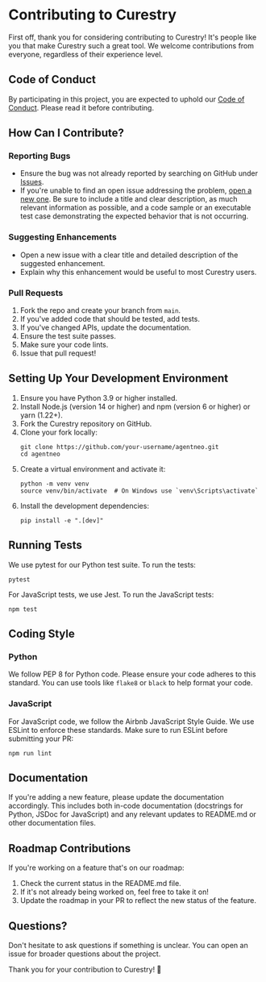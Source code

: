 # Contributing to Curestry

First off, thank you for considering contributing to Curestry! It's people like you that make Curestry such a great tool. We welcome contributions from everyone, regardless of their experience level.

## Code of Conduct

By participating in this project, you are expected to uphold our [Code of Conduct](CODE_OF_CONDUCT.md). Please read it before contributing.

## How Can I Contribute?

### Reporting Bugs

- Ensure the bug was not already reported by searching on GitHub under [Issues](https://github.com/rldyourmnd/curestry/issues).
- If you're unable to find an open issue addressing the problem, [open a new one](https://github.com/rldyourmnd/curestry/issues/new). Be sure to include a title and clear description, as much relevant information as possible, and a code sample or an executable test case demonstrating the expected behavior that is not occurring.

### Suggesting Enhancements

- Open a new issue with a clear title and detailed description of the suggested enhancement.
- Explain why this enhancement would be useful to most Curestry users.

### Pull Requests

1. Fork the repo and create your branch from `main`.
2. If you've added code that should be tested, add tests.
3. If you've changed APIs, update the documentation.
4. Ensure the test suite passes.
5. Make sure your code lints.
6. Issue that pull request!

## Setting Up Your Development Environment

1. Ensure you have Python 3.9 or higher installed.
2. Install Node.js (version 14 or higher) and npm (version 6 or higher) or yarn (1.22+).
3. Fork the Curestry repository on GitHub.
4. Clone your fork locally:
   ```
   git clone https://github.com/your-username/agentneo.git
   cd agentneo
   ```
5. Create a virtual environment and activate it:
   ```
   python -m venv venv
   source venv/bin/activate  # On Windows use `venv\Scripts\activate`
   ```
6. Install the development dependencies:
   ```
   pip install -e ".[dev]"
   ```

## Running Tests

We use pytest for our Python test suite. To run the tests:

```
pytest
```

For JavaScript tests, we use Jest. To run the JavaScript tests:

```
npm test
```

## Coding Style

### Python
We follow PEP 8 for Python code. Please ensure your code adheres to this standard. You can use tools like `flake8` or `black` to help format your code.

### JavaScript
For JavaScript code, we follow the Airbnb JavaScript Style Guide. We use ESLint to enforce these standards. Make sure to run ESLint before submitting your PR:

```
npm run lint
```

## Documentation

If you're adding a new feature, please update the documentation accordingly. This includes both in-code documentation (docstrings for Python, JSDoc for JavaScript) and any relevant updates to README.md or other documentation files.

## Roadmap Contributions

If you're working on a feature that's on our roadmap:

1. Check the current status in the README.md file.
2. If it's not already being worked on, feel free to take it on!
3. Update the roadmap in your PR to reflect the new status of the feature.

## Questions?

Don't hesitate to ask questions if something is unclear. You can open an issue for broader questions about the project.

Thank you for your contribution to Curestry! 🚀
